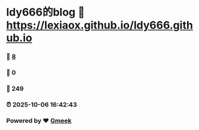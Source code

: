 # ldy666的blog :link: https://lexiaox.github.io/ldy666.github.io 
### :page_facing_up: [8](https://lexiaox.github.io/ldy666.github.io/tag.html) 
### :speech_balloon: 0 
### :hibiscus: 249 
### :alarm_clock: 2025-10-06 16:42:43 
### Powered by :heart: [Gmeek](https://github.com/Meekdai/Gmeek)
